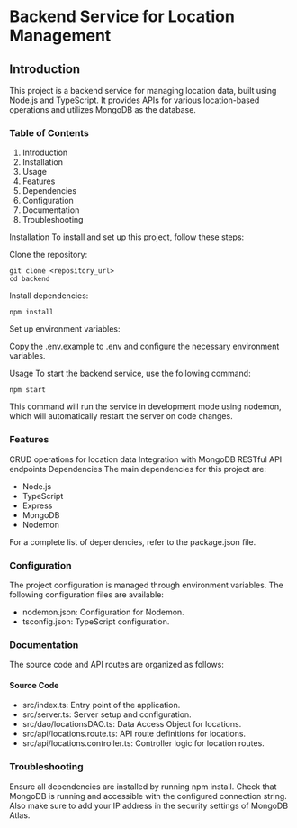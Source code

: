 # Backend Service for Location Management

## Introduction

This project is a backend service for managing location data, built using Node.js and TypeScript. It provides APIs for various location-based operations and utilizes MongoDB as the database.

### Table of Contents

1. Introduction
2. Installation
3. Usage
4. Features
5. Dependencies
6. Configuration
7. Documentation
8. Troubleshooting

Installation
To install and set up this project, follow these steps:

Clone the repository:

    git clone <repository_url>
    cd backend

Install dependencies:

    npm install

Set up environment variables:

Copy the .env.example to .env and configure the necessary environment variables.

Usage
To start the backend service, use the following command:

    npm start

This command will run the service in development mode using nodemon, which will automatically restart the server on code changes.

### Features

CRUD operations for location data
Integration with MongoDB
RESTful API endpoints
Dependencies
The main dependencies for this project are:

- Node.js
- TypeScript
- Express
- MongoDB
- Nodemon

For a complete list of dependencies, refer to the package.json file.

### Configuration

The project configuration is managed through environment variables. The following configuration files are available:

- nodemon.json: Configuration for Nodemon.
- tsconfig.json: TypeScript configuration.

### Documentation

The source code and API routes are organized as follows:

#### Source Code

- src/index.ts: Entry point of the application.
- src/server.ts: Server setup and configuration.
- src/dao/locationsDAO.ts: Data Access Object for locations.
- src/api/locations.route.ts: API route definitions for locations.
- src/api/locations.controller.ts: Controller logic for location routes.

### Troubleshooting

Ensure all dependencies are installed by running npm install.
Check that MongoDB is running and accessible with the configured connection string. Also make sure to add your IP address in the security settings of MongoDB Atlas.
